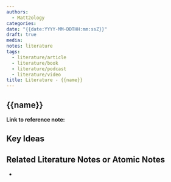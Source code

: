 ```yaml
---
authors:
  - Matt2ology
categories:
date: "{{date:YYYY-MM-DDTHH:mm:ssZ}}"
draft: true
media:
notes: literature
tags:
  - literature/article
  - literature/book
  - literature/podcast
  - literature/video
title: Literature - {{name}}
---
```


## {{name}}

**Link to reference note:**

## Key Ideas

<!-- Idea 1: Key point or insights written in your own words -->

## Related Literature Notes or Atomic Notes

-
